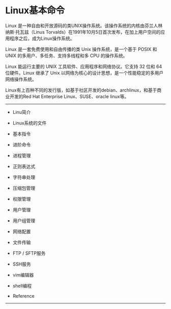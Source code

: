 # Linux基本命令



Linux 是一种自由和开放源码的类UNIX操作系统。该操作系统的内核由芬兰人林纳斯·托瓦兹（Linus Torvalds）在1991年10月5日首次发布，在加上用户空间的应用程序之后，成为Linux操作系统。

Linux 是一套免费使用和自由传播的类 Unix 操作系统，是一个基于 POSIX 和 UNIX 的多用户、多任务、支持多线程和多 CPU 的操作系统。

Linux 能运行主要的 UNIX 工具软件、应用程序和网络协议。它支持 32 位和 64 位硬件。Linux 继承了 Unix 以网络为核心的设计思想，是一个性能稳定的多用户网络操作系统。

Linux有上百种不同的发行版，如基于社区开发的debian、archlinux，和基于商业开发的Red Hat Enterprise Linux、SUSE、oracle linux等。

----

- Linu简介

- Linux系统的文件
- 基本指令
- 进阶命令
- 进程管理
- 正则表达式
- 字符串处理
- 压缩包管理
- 权限管理
- 用户管理
- 用户组管理
- 网络配置
- 文件传输
- FTP / SFTP服务
- SSH服务
- vim编辑器
- shell编程
- Reference
---







